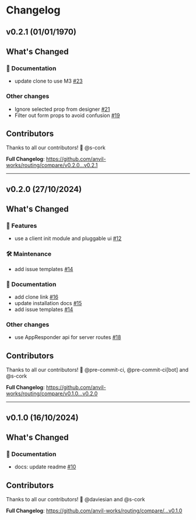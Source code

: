 # Changelog

## v0.2.1 (01/01/1970)
## What's Changed
### 📖 Documentation

- update clone to use M3 [#23](https://github.com/anvil-works/routing/pull/23)

### Other changes

- Ignore selected prop from designer [#21](https://github.com/anvil-works/routing/pull/21)
- Filter out form props to avoid confusion [#19](https://github.com/anvil-works/routing/pull/19)

## Contributors
Thanks to all our contributors! 🎉
@s-cork

**Full Changelog**: https://github.com/anvil-works/routing/compare/v0.2.0...v0.2.1

---

## v0.2.0 (27/10/2024)
## What's Changed
### 🚀 Features

- use a client init module and pluggable ui [#12](https://github.com/anvil-works/routing/pull/12)

### 🛠 Maintenance

- add issue templates [#14](https://github.com/anvil-works/routing/pull/14)

### 📖 Documentation

- add clone link [#16](https://github.com/anvil-works/routing/pull/16)
- update installation docs [#15](https://github.com/anvil-works/routing/pull/15)
- add issue templates [#14](https://github.com/anvil-works/routing/pull/14)

### Other changes

- use AppResponder api for server routes [#18](https://github.com/anvil-works/routing/pull/18)

## Contributors
Thanks to all our contributors! 🎉
@pre-commit-ci, @pre-commit-ci[bot] and @s-cork

**Full Changelog**: https://github.com/anvil-works/routing/compare/v0.1.0...v0.2.0

---

## v0.1.0 (16/10/2024)
## What's Changed
### 📖 Documentation

- docs: update readme [#10](https://github.com/anvil-works/routing/pull/10)

## Contributors
Thanks to all our contributors! 🎉
@daviesian and @s-cork

**Full Changelog**: https://github.com/anvil-works/routing/compare/...v0.1.0

